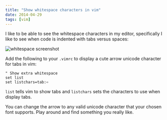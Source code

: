 ```yaml
---
title: "Show whitespace characters in vim"
date: 2014-04-29
tags: [vim]
---
```

I like to be able to see the whitespace characters in my editor, specifically I like to see when code is indented with tabs versus spaces:

![whitespace screenshot](http://cl.ly/VGCh/Screen%20Shot%202014-04-29%20at%2012.08.19%20PM.png)

Add the following to your `.vimrc` to display a cute arrow unicode character for tabs in vim:

```vim
" Show extra whitespace
set list
set listchars=tab:➪  
```

`list` tells vim to show tabs and `listchars` sets the characters to use when display tabs.

You can change the arrow to any valid unicode character that your chosen font supports. Play around and find something you really like.
